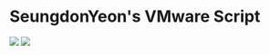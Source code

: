 # SeungdonYeon's VMware Script
<img src="https://img.shields.io/badge/VMware-607078?style=flat&logo=#VMware&logoColor=white"/>
<img src="https://img.shields.io/badge/Amazon AWS-232F3E?style=flat&logo=Amazon AWS&logoColor=white"/>
